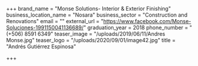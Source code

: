 +++
brand_name = "Monse Solutions- Interior & Exterior Finishing"
business_location_name = "Nosara"
business_sector = "Construction and Renovations"
email = ""
external_url = "https://www.facebook.com/Monse-Soluciones-1991150041136689/"
graduation_year = 2018
phone_number = "(+506) 8591 6349"
teaser_image = "/uploads/2019/06/11/Andres Monse.jpg"
teaser_logo = "/uploads/2020/09/01/image42.jpg"
title = "Andrés Gutiérrez Espinosa"

+++
